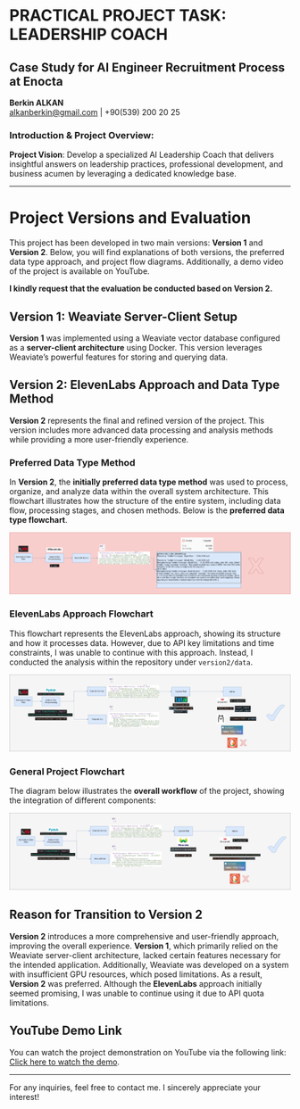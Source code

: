 # PRACTICAL PROJECT TASK: LEADERSHIP COACH
## Case Study for AI Engineer Recruitment Process at Enocta

**Berkin ALKAN**  
alkanberkin@gmail.com | +90(539) 200 20 25

### Introduction & Project Overview:

**Project Vision**: Develop a specialized AI Leadership Coach that delivers insightful answers on leadership practices, professional development, and business acumen by leveraging a dedicated knowledge base.

---

# Project Versions and Evaluation

This project has been developed in two main versions: **Version 1** and **Version 2**. Below, you will find explanations of both versions, the preferred data type approach, and project flow diagrams. Additionally, a demo video of the project is available on YouTube.

**I kindly request that the evaluation be conducted based on Version 2.**

## Version 1: Weaviate Server-Client Setup

**Version 1** was implemented using a Weaviate vector database configured as a **server-client architecture** using Docker. This version leverages Weaviate’s powerful features for storing and querying data.

## Version 2: ElevenLabs Approach and Data Type Method

**Version 2** represents the final and refined version of the project. This version includes more advanced data processing and analysis methods while providing a more user-friendly experience.

### Preferred Data Type Method

In **Version 2**, the **initially preferred data type method** was used to process, organize, and analyze data within the overall system architecture. This flowchart illustrates how the structure of the entire system, including data flow, processing stages, and chosen methods. Below is the **preferred data type flowchart**.

![Data Type Flowchart](1.png)

### ElevenLabs Approach Flowchart

This flowchart represents the ElevenLabs approach, showing its structure and how it processes data. However, due to API key limitations and time constraints, I was unable to continue with this approach. Instead, I conducted the analysis within the repository under `version2/data`.

![ElevenLabs Flowchart](2.png)

### General Project Flowchart

The diagram below illustrates the **overall workflow** of the project, showing the integration of different components:

![General Workflow](3.png)

## Reason for Transition to Version 2

**Version 2** introduces a more comprehensive and user-friendly approach, improving the overall experience. **Version 1**, which primarily relied on the Weaviate server-client architecture, lacked certain features necessary for the intended application. Additionally, Weaviate was developed on a system with insufficient GPU resources, which posed limitations. As a result, **Version 2** was preferred. Although the **ElevenLabs** approach initially seemed promising, I was unable to continue using it due to API quota limitations.

## YouTube Demo Link

You can watch the project demonstration on YouTube via the following link:  
[Click here to watch the demo](https://www.youtube.com/watch?v=VcuYQdDbBgI&feature=youtu.be&themeRefresh=1).

---

For any inquiries, feel free to contact me. I sincerely appreciate your interest!

